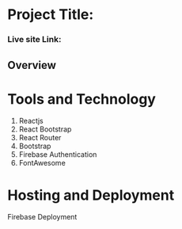 # Project Title: 

### Live site Link: 

## Overview

# Tools and Technology 
1. Reactjs
2. React Bootstrap
3. React Router
4. Bootstrap
5. Firebase Authentication
6. FontAwesome

# Hosting and Deployment
Firebase Deployment

